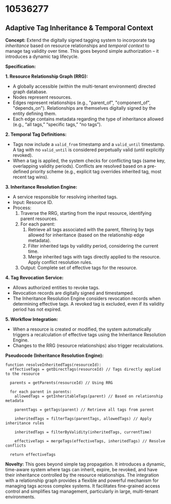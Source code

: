 # 10536277

## Adaptive Tag Inheritance & Temporal Context

**Concept:** Extend the digitally signed tagging system to incorporate tag *inheritance* based on resource relationships and *temporal context* to manage tag validity over time. This goes beyond simple authorization – it introduces a dynamic tag lifecycle.

**Specification:**

**1. Resource Relationship Graph (RRG):**

*   A globally accessible (within the multi-tenant environment) directed graph database.
*   Nodes represent resources.
*   Edges represent relationships (e.g., "parent_of", "component_of", "depends_on").  Relationships are themselves digitally signed by the entity defining them.
*   Each edge contains metadata regarding the type of inheritance allowed (e.g., “all tags,” “specific tags,” “no tags”).

**2. Temporal Tag Definitions:**

*   Tags now include a `valid_from` timestamp and a `valid_until` timestamp.  A tag with no `valid_until` is considered perpetually valid (until explicitly revoked).
*   When a tag is applied, the system checks for conflicting tags (same key, overlapping validity periods). Conflicts are resolved based on a pre-defined priority scheme (e.g., explicit tag overrides inherited tag, most recent tag wins).

**3. Inheritance Resolution Engine:**

*   A service responsible for resolving inherited tags.
*   Input: Resource ID.
*   Process:
    1.  Traverse the RRG, starting from the input resource, identifying parent resources.
    2.  For each parent:
        1.  Retrieve all tags associated with the parent, filtering by tags allowed for inheritance (based on the relationship edge metadata).
        2.  Filter inherited tags by validity period, considering the current time.
        3.  Merge inherited tags with tags directly applied to the resource.  Apply conflict resolution rules.
    4.  Output: Complete set of effective tags for the resource.

**4. Tag Revocation Service:**

*   Allows authorized entities to revoke tags.
*   Revocation records are digitally signed and timestamped.
*   The Inheritance Resolution Engine considers revocation records when determining effective tags.  A revoked tag is excluded, even if its validity period has not expired.

**5.  Workflow Integration:**

*   When a resource is created or modified, the system automatically triggers a recalculation of effective tags using the Inheritance Resolution Engine.
*   Changes to the RRG (resource relationships) also trigger recalculations.

**Pseudocode (Inheritance Resolution Engine):**

```
function resolveInheritedTags(resourceId):
  effectiveTags = getDirectTags(resourceId) // Tags directly applied to the resource

  parents = getParents(resourceId) // Using RRG

  for each parent in parents:
    allowedTags = getInheritableTags(parent) // Based on relationship metadata

    parentTags = getTags(parent) // Retrieve all tags from parent

    inheritedTags = filterTags(parentTags, allowedTags) // Apply inheritance rules

    inheritedTags = filterByValidity(inheritedTags, currentTime)

    effectiveTags = mergeTags(effectiveTags, inheritedTags) // Resolve conflicts

  return effectiveTags
```

**Novelty:** This goes beyond simple tag propagation. It introduces a dynamic, time-aware system where tags can inherit, expire, be revoked, and have their inheritance controlled by the resource relationships.  The integration with a relationship graph provides a flexible and powerful mechanism for managing tags across complex systems. It facilitates fine-grained access control and simplifies tag management, particularly in large, multi-tenant environments.